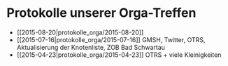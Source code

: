 # Protokolle unserer Orga-Treffen

* [[2015-08-20|protokolle_orga/2015-08-20]]
* [[2015-07-16|protokolle_orga/2015-07-16]] GMSH, Twitter, OTRS, Aktualisierung der Knotenliste, ZOB Bad Schwartau
* [[2015-04-23|protokolle_orga/2015-04-23]] OTRS + viele Kleinigkeiten